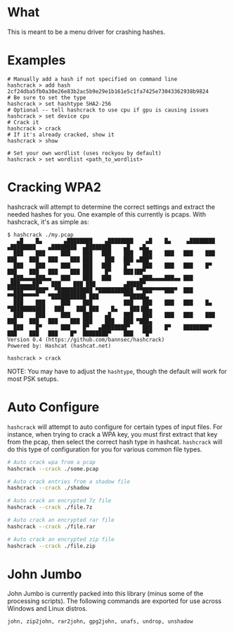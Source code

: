 # What
This is meant to be a menu driver for crashing hashes.

# Examples
```
# Manually add a hash if not specified on command line
hashcrack > add hash 2cf24dba5fb0a30e26e83b2ac5b9e29e1b161e5c1fa7425e73043362938b9824
# Be sure to set the type
hashcrack > set hashtype SHA2-256
# Optional -- tell hashcrack to use cpu if gpu is causing issues
hashcrack > set device cpu
# Crack it
hashcrack > crack
# If it's already cracked, show it
hashcrack > show

# Set your own wordlist (uses rockyou by default)
hashcrack > set wordlist <path_to_wordlist>
```

# Cracking WPA2
hashcrack will attempt to determine the correct settings and extract the
needed hashes for you. One example of this currently is pcaps. With hashcrack,
it's as simple as:

```
$ hashcrack ./my.pcap
   ▄█    █▄       ▄████████    ▄████████    ▄█    █▄     ▄████████    ▄████████    ▄████████  ▄████████    ▄█   ▄█▄
  ███    ███     ███    ███   ███    ███   ███    ███   ███    ███   ███    ███   ███    ███ ███    ███   ███ ▄███▀
  ███    ███     ███    ███   ███    █▀    ███    ███   ███    █▀    ███    ███   ███    ███ ███    █▀    ███▐██▀
 ▄███▄▄▄▄███▄▄   ███    ███   ███         ▄███▄▄▄▄███▄▄ ███         ▄███▄▄▄▄██▀   ███    ███ ███         ▄█████▀
▀▀███▀▀▀▀███▀  ▀███████████ ▀███████████ ▀▀███▀▀▀▀███▀  ███        ▀▀███▀▀▀▀▀   ▀███████████ ███        ▀▀█████▄
  ███    ███     ███    ███          ███   ███    ███   ███    █▄  ▀███████████   ███    ███ ███    █▄    ███▐██▄
  ███    ███     ███    ███    ▄█    ███   ███    ███   ███    ███   ███    ███   ███    ███ ███    ███   ███ ▀███▄
  ███    █▀      ███    █▀   ▄████████▀    ███    █▀    ████████▀    ███    ███   ███    █▀  ████████▀    ███   ▀█▀
Version 0.4 (https://github.com/bannsec/hashcrack)
Powered by: Hashcat (hashcat.net)

hashcrack > crack
```

NOTE: You may have to adjust the `hashtype`, though the default will work for
most PSK setups.

# Auto Configure

``hashcrack`` will attempt to auto configure for certain types of input files.
For instance, when trying to crack a WPA key, you must first extract that key
from the pcap, then select the correct hash type in hashcat. ``hashcrack`` will
do this type of configuration for you for various common file types.

```sh
# Auto crack wpa from a pcap
hashcrack --crack ./some.pcap

# Auto crack entries from a shadow file
hashcrack --crack ./shadow

# Auto crack an encrypted 7z file
hashcrack --crack ./file.7z

# Auto crack an encrypted rar file
hashcrack --crack ./file.rar

# Auto crack an encrypted zip file
hashcrack --crack ./file.zip
```

# John Jumbo

John Jumbo is currently packed into this library (minus some of the processing
scripts). The following commands are exported for use across Windows and
Linux distros.

```
john, zip2john, rar2john, gpg2john, unafs, undrop, unshadow
```
